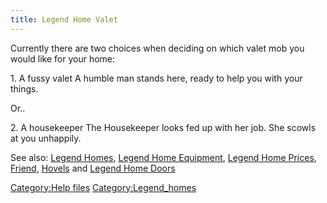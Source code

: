 ```yaml
---
title: Legend Home Valet
---
```


Currently there are two choices when deciding on which valet mob you
would like for your home:

1\. A fussy valet A humble man stands here, ready to help you with your
things.

Or..

2\. A housekeeper The Housekeeper looks fed up with her job. She scowls
at you unhappily.

See also: [Legend Homes](Legend_Homes "wikilink"), [Legend Home
Equipment](Legend_Home_Equipment "wikilink"), [Legend Home
Prices](Legend_Home_Prices "wikilink"), [Friend](Friend "wikilink"),
[Hovels](Hovels "wikilink") and [Legend Home
Doors](Legend_Home_Doors "wikilink")

[Category:Help files](Category:Help_files "wikilink")
[Category:Legend_homes](Category:Legend_homes "wikilink")